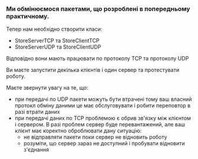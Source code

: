 ### Ми обмінюємося пакетами, що розроблені в попередньому практичному.
Тепер нам необхідно створити класи:
* StoreServerTCP та StoreClientTCP
* StoreServerUDP та StoreClientUDP

Відповідно вони мають працювати по протоколу TCP та протоколу UDP

Ви маєте запустити декілька клієнтів і один сервер та протестувати роботу.

Маєте звернути увагу на те, що:
* при передачі по UDP пакети можуть бути втрачені тому ваш власний протокл обміну даними це має обслуговувати і робити переповтор в разі втрати даних
* при передачі даних по TCP проблемою є обрив зв'язку між клієнтом і сервером. В разі проблем сервер буде перевантажений, але ваш клієнт має коректно оброблювати дану ситуацію:
  * не відправляти пакети поки сервер не відновить роботу
  * розуміти, що сервер зараз не доступний і пробувати відновити з'єднання